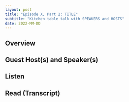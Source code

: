 ```yaml
---
layout: post
title: "Episode X, Part 2: TITLE"
subtitle: "Kitchen table talk with SPEAKERS and HOSTS"
date: 2022-MM-DD
---
```


## Overview

## Guest Host(s) and Speaker(s) 
<!-- (pluralize as needed) -->

## Listen
<!-- include links to podcast places + embedded audio -->

## Read (Transcript)
